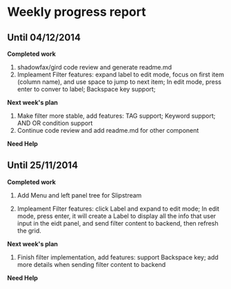 Weekly progress report
======================

 Until 04/12/2014
-----------------------

**Completed work**

1. shadowfax/gird code review and generate readme.md
2. Impleament Filter features: expand label to edit mode, focus on first item (column name), and use space to jump to next item; In edit mode, press enter to conver to label; Backspace key support; 

**Next week's plan**

1. Make filter more stable, add features: TAG support; Keyword support; AND OR condition support 
2. Continue code review and add readme.md for other component

**Need Help**



 Until 25/11/2014
-----------------------

**Completed work**

1. Add Menu and left panel tree for Slipstream

2. Impleament Filter features: click Label and expand to edit mode; In edit mode, press enter, it will create a Label to display all the info
   that user input in the eidt panel, and send filter content to backend, then refresh the grid.
 
**Next week's plan**

1. Finish filter implementation, add features: support Backspace key; add more details when sending filter content to backend


**Need Help**
